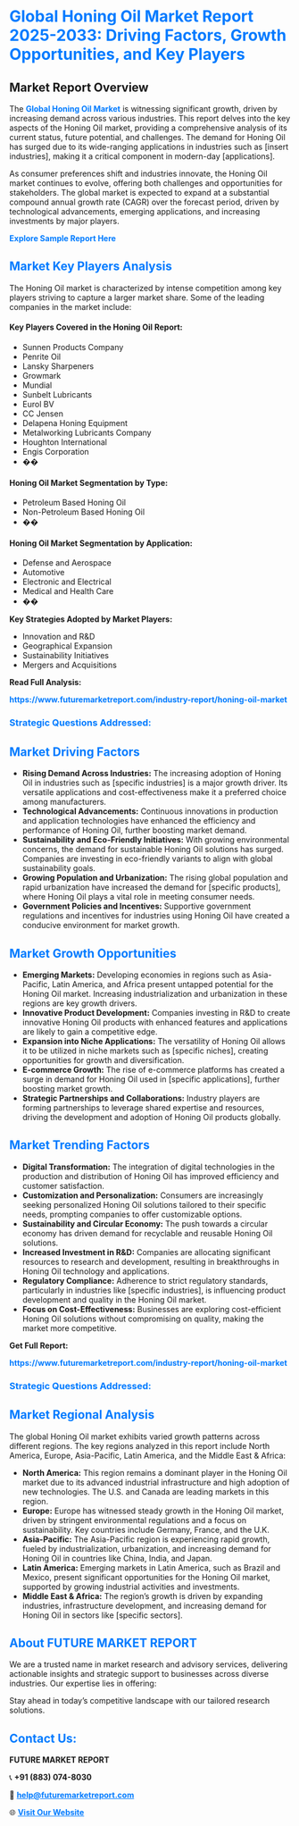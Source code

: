 <h1 style="color: #007BFF;">Global Honing Oil Market Report 2025-2033: Driving Factors, Growth Opportunities, and Key Players</h1>

<section id="overview">
<h2>Market Report Overview</h2>
<p>The <a href="https://www.futuremarketreport.com/industry-report/honing-oil-market" style="color: #007BFF; text-decoration: none;"><strong>Global Honing Oil Market</strong></a> is witnessing significant growth, driven by increasing demand across various industries. This report delves into the key aspects of the Honing Oil market, providing a comprehensive analysis of its current status, future potential, and challenges. The demand for Honing Oil has surged due to its wide-ranging applications in industries such as [insert industries], making it a critical component in modern-day [applications].</p>
<p>As consumer preferences shift and industries innovate, the Honing Oil market continues to evolve, offering both challenges and opportunities for stakeholders. The global market is expected to expand at a substantial compound annual growth rate (CAGR) over the forecast period, driven by technological advancements, emerging applications, and increasing investments by major players.</p>
</section>

<section id="overview">
<p><a href="https://www.futuremarketreport.com/request-sample/reportId=116903" style="color: #007BFF; text-decoration: none;"><strong>Explore Sample Report Here</strong></a></p>
</section>

<section id="key-players">
<h2 style="color: #007BFF;">Market Key Players Analysis</h2>
<p>The Honing Oil market is characterized by intense competition among key players striving to capture a larger market share. Some of the leading companies in the market include:</p>
<h4>Key Players Covered in the Honing Oil Report:</h4>
<ul><li>Sunnen Products Company</li><li>Penrite Oil</li><li>Lansky Sharpeners</li><li>Growmark</li><li>Mundial</li><li>Sunbelt Lubricants</li><li>Eurol BV</li><li>CC Jensen</li><li>Delapena Honing Equipment</li><li>Metalworking Lubricants Company</li><li>Houghton International</li><li>Engis Corporation</li><li>��</li></ul>
<h4>Honing Oil Market Segmentation by Type:</h4>
<ul><li>Petroleum Based Honing Oil</li><li>Non-Petroleum Based Honing Oil</li><li>��</li></ul>

<h4>Honing Oil Market Segmentation by Application:</h4>
<ul><li>Defense and Aerospace</li><li>Automotive</li><li>Electronic and Electrical</li><li>Medical and Health Care</li><li>��</li></ul>
<p><strong>Key Strategies Adopted by Market Players:</strong></p>
<ul>
<li>Innovation and R&D</li>
<li>Geographical Expansion</li>
<li>Sustainability Initiatives</li>
<li>Mergers and Acquisitions</li>
</ul>
</section>

<section>
<p><strong>Read Full Analysis: </strong></p><a href="https://www.futuremarketreport.com/industry-report/honing-oil-market" style="color: #007BFF; text-decoration: none;"><strong>https://www.futuremarketreport.com/industry-report/honing-oil-market</strong></a>
<h3 style="color: #007BFF;">Strategic Questions Addressed:</h3>
</section>

<section id="driving-factors">
<h2 style="color: #007BFF;">Market Driving Factors</h2>
<ul>
<li><strong>Rising Demand Across Industries:</strong> The increasing adoption of Honing Oil in industries such as [specific industries] is a major growth driver. Its versatile applications and cost-effectiveness make it a preferred choice among manufacturers.</li>
<li><strong>Technological Advancements:</strong> Continuous innovations in production and application technologies have enhanced the efficiency and performance of Honing Oil, further boosting market demand.</li>
<li><strong>Sustainability and Eco-Friendly Initiatives:</strong> With growing environmental concerns, the demand for sustainable Honing Oil solutions has surged. Companies are investing in eco-friendly variants to align with global sustainability goals.</li>
<li><strong>Growing Population and Urbanization:</strong> The rising global population and rapid urbanization have increased the demand for [specific products], where Honing Oil plays a vital role in meeting consumer needs.</li>
<li><strong>Government Policies and Incentives:</strong> Supportive government regulations and incentives for industries using Honing Oil have created a conducive environment for market growth.</li>
</ul>
</section>

<section id="growth-opportunities">
<h2 style="color: #007BFF;">Market Growth Opportunities</h2>
<ul>
<li><strong>Emerging Markets:</strong> Developing economies in regions such as Asia-Pacific, Latin America, and Africa present untapped potential for the Honing Oil market. Increasing industrialization and urbanization in these regions are key growth drivers.</li>
<li><strong>Innovative Product Development:</strong> Companies investing in R&D to create innovative Honing Oil products with enhanced features and applications are likely to gain a competitive edge.</li>
<li><strong>Expansion into Niche Applications:</strong> The versatility of Honing Oil allows it to be utilized in niche markets such as [specific niches], creating opportunities for growth and diversification.</li>
<li><strong>E-commerce Growth:</strong> The rise of e-commerce platforms has created a surge in demand for Honing Oil used in [specific applications], further boosting market growth.</li>
<li><strong>Strategic Partnerships and Collaborations:</strong> Industry players are forming partnerships to leverage shared expertise and resources, driving the development and adoption of Honing Oil products globally.</li>
</ul>
</section>

<section id="trending-factors">
<h2 style="color: #007BFF;">Market Trending Factors</h2>
<ul>
<li><strong>Digital Transformation:</strong> The integration of digital technologies in the production and distribution of Honing Oil has improved efficiency and customer satisfaction.</li>
<li><strong>Customization and Personalization:</strong> Consumers are increasingly seeking personalized Honing Oil solutions tailored to their specific needs, prompting companies to offer customizable options.</li>
<li><strong>Sustainability and Circular Economy:</strong> The push towards a circular economy has driven demand for recyclable and reusable Honing Oil solutions.</li>
<li><strong>Increased Investment in R&D:</strong> Companies are allocating significant resources to research and development, resulting in breakthroughs in Honing Oil technology and applications.</li>
<li><strong>Regulatory Compliance:</strong> Adherence to strict regulatory standards, particularly in industries like [specific industries], is influencing product development and quality in the Honing Oil market.</li>
<li><strong>Focus on Cost-Effectiveness:</strong> Businesses are exploring cost-efficient Honing Oil solutions without compromising on quality, making the market more competitive.</li>
</ul>
</section>

<section>
<p><strong>Get Full Report: </strong></p><a href="https://www.futuremarketreport.com/industry-report/honing-oil-market" style="color: #007BFF; text-decoration: none;"><strong>https://www.futuremarketreport.com/industry-report/honing-oil-market</strong></a>
<h3 style="color: #007BFF;">Strategic Questions Addressed:</h3>
</section>


<section id="regional-analysis">
<h2 style="color: #007BFF;">Market Regional Analysis</h2>
<p>The global Honing Oil market exhibits varied growth patterns across different regions. The key regions analyzed in this report include North America, Europe, Asia-Pacific, Latin America, and the Middle East & Africa:</p>
<ul>
<li><strong>North America:</strong> This region remains a dominant player in the Honing Oil market due to its advanced industrial infrastructure and high adoption of new technologies. The U.S. and Canada are leading markets in this region.</li>
<li><strong>Europe:</strong> Europe has witnessed steady growth in the Honing Oil market, driven by stringent environmental regulations and a focus on sustainability. Key countries include Germany, France, and the U.K.</li>
<li><strong>Asia-Pacific:</strong> The Asia-Pacific region is experiencing rapid growth, fueled by industrialization, urbanization, and increasing demand for Honing Oil in countries like China, India, and Japan.</li>
<li><strong>Latin America:</strong> Emerging markets in Latin America, such as Brazil and Mexico, present significant opportunities for the Honing Oil market, supported by growing industrial activities and investments.</li>
<li><strong>Middle East & Africa:</strong> The region’s growth is driven by expanding industries, infrastructure development, and increasing demand for Honing Oil in sectors like [specific sectors].</li>
</ul>
</section>

<footer>
<h2 style="color: #007BFF;">About FUTURE MARKET REPORT</h2>
<p>We are a trusted name in market research and advisory services, delivering actionable insights and strategic support to businesses across diverse industries. Our expertise lies in offering:</p>

<p>Stay ahead in today’s competitive landscape with our tailored research solutions.</p>

<h2 style="color: #007BFF;">Contact Us:</h2>
<p><strong>FUTURE MARKET REPORT</strong></p>
<p>📞 <strong>+91 (883) 074-8030</strong></p>
<p>📧 <strong><a href="mailto:help@futuremarketreport.com" style="color: #007BFF;">help@futuremarketreport.com</a></strong></p>
<p>🌐 <strong><a href="https://www.futuremarketreport.com/" style="color: #007BFF;">Visit Our Website</a></strong></p>
</footer>